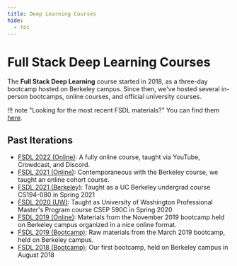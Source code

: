 ```yaml
---
title: Deep Learning Courses
hide:
  - toc
---
```


# Full Stack Deep Learning Courses

The **Full Stack Deep Learning** course started in 2018, as a three-day bootcamp hosted on Berkeley campus.
Since then, we've hosted several in-person bootcamps, online courses, and official university courses.

!!! note "Looking for the most recent FSDL materials?"
    You can find them [here](./2022/index.md).

## Past Iterations
- [FSDL 2022 (Online)](./2022/index.md): A fully online course, taught via YouTube, Crowdcast, and Discord.
- [FSDL 2021 (Online)](../spring2021/index.md): Contemporaneous with the Berkeley course, we taught an online cohort course.
- [FSDL 2021 (Berkeley)](https://bit.ly/berkeleyfsdl): Taught as a UC Berkeley undergrad course CS194-080 in Spring 2021
- [FSDL 2020 (UW)](https://bit.ly/uwfsdl): Taught as University of Washington Professional Master's Program course CSEP 590C in Spring 2020
- [FSDL 2019 (Online)](https://fall2019.fullstackdeeplearning.com): Materials from the November 2019 bootcamp held on Berkeley campus organized in a nice online format.
- [FSDL 2019 (Bootcamp)]('/march2019.html'): Raw materials from the March 2019 bootcamp, held on Berkeley campus.
- [FSDL 2018 (Bootcamp)]('/august2018.html'): Our first bootcamp, held on Berkeley campus in August 2018
